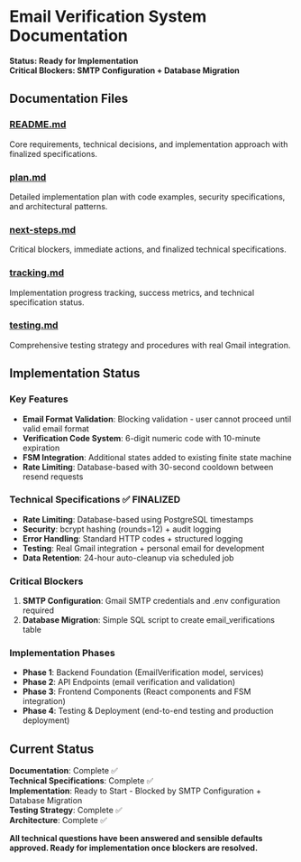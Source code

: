 # Email Verification System Documentation

**Status: Ready for Implementation**  
**Critical Blockers: SMTP Configuration + Database Migration**

## Documentation Files

### [README.md](./README.md)
Core requirements, technical decisions, and implementation approach with finalized specifications.

### [plan.md](./plan.md)
Detailed implementation plan with code examples, security specifications, and architectural patterns.

### [next-steps.md](./next-steps.md)
Critical blockers, immediate actions, and finalized technical specifications.

### [tracking.md](./tracking.md)
Implementation progress tracking, success metrics, and technical specification status.

### [testing.md](./testing.md)
Comprehensive testing strategy and procedures with real Gmail integration.

## Implementation Status

### Key Features
- **Email Format Validation**: Blocking validation - user cannot proceed until valid email format
- **Verification Code System**: 6-digit numeric code with 10-minute expiration
- **FSM Integration**: Additional states added to existing finite state machine
- **Rate Limiting**: Database-based with 30-second cooldown between resend requests

### Technical Specifications ✅ **FINALIZED**
- **Rate Limiting**: Database-based using PostgreSQL timestamps
- **Security**: bcrypt hashing (rounds=12) + audit logging  
- **Error Handling**: Standard HTTP codes + structured logging
- **Testing**: Real Gmail integration + personal email for development
- **Data Retention**: 24-hour auto-cleanup via scheduled job

### Critical Blockers
1. **SMTP Configuration**: Gmail SMTP credentials and .env configuration required
2. **Database Migration**: Simple SQL script to create email_verifications table

### Implementation Phases
- **Phase 1**: Backend Foundation (EmailVerification model, services)
- **Phase 2**: API Endpoints (email verification and validation)
- **Phase 3**: Frontend Components (React components and FSM integration)
- **Phase 4**: Testing & Deployment (end-to-end testing and production deployment)

## Current Status

**Documentation**: Complete ✅  
**Technical Specifications**: Complete ✅  
**Implementation**: Ready to Start - Blocked by SMTP Configuration + Database Migration  
**Testing Strategy**: Complete ✅  
**Architecture**: Complete ✅

**All technical questions have been answered and sensible defaults approved. Ready for implementation once blockers are resolved.**
